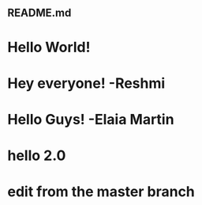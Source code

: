 ## README.md

# Hello World!
# Hey everyone! -Reshmi
# Hello Guys! -Elaia Martin
# hello 2.0
# edit from the master branch
